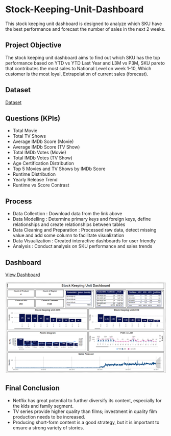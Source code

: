 # Stock-Keeping-Unit-Dashboard
This stock keeping unit dashboard is designed to analyze which SKU have the best performance and forecast the number of sales in the next 2 weeks.

## Project Objective 
The stock keeping unit dashboard aims to find out which SKU has the top performance based on YTD vs YTD Last Year and L3M vs P3M, SKU pareto that contributes the most sales to National Level on week 1-10, Which customer is the most loyal, Extrapolation of current sales (forecast).

## Dataset 
<a href="https://github.com/Nathasyarnt/Stock-Keeping-Unit-Dashboard/tree/main/Dataset">Dataset</a>

## Questions (KPIs)
- Total Movie
- Total TV Shows
- Average IMDb Score (Movie)
- Average IMDb Score (TV Show)
- Total IMDb Votes (Movie)
- Total IMDb Votes (TV Show)
- Age Certification Distribution
- Top 5 Movies and TV Shows by IMDb Score
- Runtime Distribution
- Yearly Release Trend
- Runtime vs Score Contrast

 ## Process
- Data Collection : Download data from the link above
- Data Modelling : Determine primary keys and foreign keys, define relationships and create relationships between tables
- Data Cleaning and Preparation : Processed raw data, detect missing value and add some column to facilitate visualization 
- Data Visualization : Created interactive dashboards for user friendly
- Analysis : Conduct analysis on SKU performance and sales trends

## Dashboard
<a href="https://github.com/Nathasyarnt/Stock-Keeping-Unit-Dashboard/blob/main/Dashboard.pbix">View Dashboard</a>

![screenshot](https://github.com/Nathasyarnt/Stock-Keeping-Unit-Dashboard/blob/main/Screenshot%202024-11-23%20212259.png)

## Final Conclusion
- Netflix has great potential to further diversify its content, especially for the kids and family segment.
- TV series provide higher quality than films; investment in quality film production needs to be increased.
- Producing short-form content is a good strategy, but it is important to ensure a strong variety of stories. 
